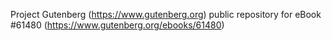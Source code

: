 Project Gutenberg (https://www.gutenberg.org) public repository for eBook #61480 (https://www.gutenberg.org/ebooks/61480)
